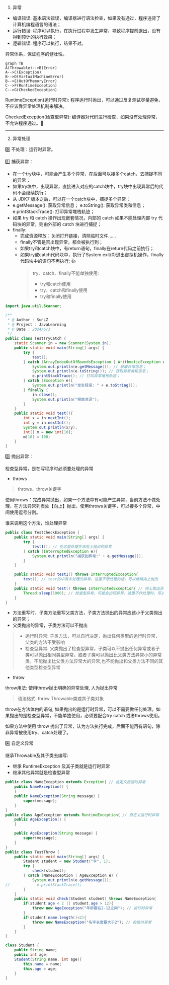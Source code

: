 1. 异常

- 编译错误: 基本语法错误，编译器进行语法检查，如果没有通过，程序违背了计算机编程语言的语法；
- 运行错误: 程序可以执行，在执行过程中发生异常，导致程序提前退出，没有得到预计的执行效果；
- 逻辑错误: 程序可以执行，结果不对。

异常体系，保证程序的健壮性。

```mermaid
graph TB
A(Throwable)-->B(Error)
A-->C(Exception)
B-->D(VirtualMachineError)
B-->E(OutOfMemoryError)
C-->F(RuntimeException)
C-->G(CheckedException)
```

RuntimeException(运行时异常): 程序运行时抛出，可以通过反复测试尽量避免，不应该靠异常处理机制来解决。

CheckedException(检查型异常): 编译器对代码进行检查，如果没有处理异常，不允许程序通过。🚀️

---

2. 异常处理

0️⃣ 不处理：运行时异常。

1️⃣ 捕获异常：

- 在一个try块中，可能会产生多个异常，在后面可以接多个catch，去捕捉不同的异常；
- 如果try块中，出现异常，直接进入对应的catch块中，try块中出现异常后的代码不会继续执行；
- 从 JDK7 版本之后，可以在一个catch块中，捕捉多个异常；
- e.getMessage(): 获取异常信息；
  e.toString(): 获取异常类和信息；
  e.printStackTrace(): 打印异常堆栈轨迹；
- 如果 try 和 catch 操作出现嵌套情况，内部的 catch 如果不能处理内部 try 代码块的异常，则由外部的 catch 块进行捕捉；
- finally:
  - 完成资源释放：关闭打开链接，清除临时文件......
  - finally不管是否出现异常，都会被执行到；
  - 如果try和catch块中，有return语句，finally在return代码之前执行；
  - 如果try或catch代码块中，执行了System.exit(0)退出虚拟机操作，finally代码块中的语句不再执行; 👍
    > try、catch、finally不能单独使用:
    >
    > - try和catch使用
    > - try、catch和finally使用
    > - try和finally使用
    >

```java
import java.util.Scanner;

/**
 * @ Author : SunLZ
 * @ Project : JavaLearning
 * @ Date : 2024/6/3
 */
public class TestTryCatch {
    static Scanner in = new Scanner(System.in);
    public static void main(String[] args) {
        try {
            test();
        } catch (ArrayIndexOutOfBoundsException | ArithmeticException e) {
            System.out.println(e.getMessage()); // 获取异常信息；
            System.out.println(e.toString()); // 获取异常类和信息；
            e.printStackTrace(); // 打印异常堆栈轨迹；
        } catch (Exception e){
            System.out.println("发生错误: " + e.toString());
        } finally {
            in.close();
            System.out.println("释放资源");
        }
    }
    public static void test(){
        int x = in.nextInt();
        int y = in.nextInt();
        System.out.println(x/y);
        int[] m = new int[10];
        m[10] = 100;
    }
}

```

3️⃣ 抛出异常：

检查型异常，是在写程序时必须要处理的异常

- throws

> throws、throw关键字

使用throws：完成异常抛出，如果一个方法中有可能产生异常，当前方法不做处理，在方法异常列表处【向上】抛出，使用throws关键字，可以接多个异常，中间使用逗号分割。

谁来调用这个方法，谁处理异常

```java
public class TestCheckException {
    public static void main(String[] args) {
        try {
            test1(); // 在这里处理方法向上抛出的异常
        } catch (InterruptedException e){
            System.out.println("捕获到异常:" + e.getMessage());
        }
    }

    public static void test1() throws InterruptedException{
        test(); // test的中有未处理的异常，这里不想处理的话，可以继续向上抛出
    }
    public static void test() throws InterruptedException{ // 向上抛出异常
        Thread.sleep(1000); // 检查型异常，可能会出现异常，这里不作处理时，可以向上抛出，谁来调用，谁来处理异常
    }
}
```

- 方法重写时，子类方法重写父类方法，子类方法抛出的异常应该小于父类抛出的异常；
- 父类抛出的异常，子类方法可以不抛出

> - 运行时异常: 子类方法，可以自行决定，抛出任何类型的运行时异常，父类的方法不受影响
> - 检查型异常: 父类抛出了检查型异常，子类可以不抛出任何异常或者子类可以抛出相同类型异常，或者子类可以抛出比父类方法异常小的异常类。不能抛出比父类方法异常大的异常,也不能抛出和父类方法不同的其他类型检查型异常

- throw

throw用法: 使用throw抛出明确的异常处理, 人为抛出异常

> 语法格式: throw Throwable类或其子类对象

throw在方法体内的语句, 如果抛出的是运行时异常，可以不需要做任何处理。如果抛出的是检查型异常，不能单独使用，必须要配合try catch 或者throws使用。

如果方法中使用 throw 抛出了异常，认为方法执行完成，后面不能再有语句，除非异常被使用try、catch处理了。

4️⃣ 自定义异常

继承Throwable及其子类去编写:

- 继承 RuntimeException 及其子类就是运行时异常
- 继承其他异常就是检查型异常

```java
public class NameException extends Exception{ // 自定义检查时异常
    public NameException() {
    }
    public NameException(String message) {
        super(message);
    }
}
public class AgeException extends RuntimeException{ // 自定义运行时异常
    public AgeException() {
    }

    public AgeException(String message) {
        super(message);
    }
}
public class TestThrow {
    public static void main(String[] args) {
        Student student = new Student("李", 1);
        try {
            check(student);
        } catch (NameException | AgeException e) {
            System.out.println(e.getMessage());
//            e.printStackTrace();
        }
    }
    public static void check(Student student) throws NameException{
        if(student.age < 2 || student.age > 12){
            throw new AgeException("年龄要在2-12之间"); // 运行时异常
        }
        if(student.name.length()<2){
            throw new NameException("名字长度要大于2"); // 检查时异常
        }
    }
}

class Student {
    public String name;
    public int age;
    Student(String name, int age){
        this.name = name;
        this.age = age;
    }
}
```
